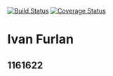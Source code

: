 [![Build Status](https://travis-ci.com/ivanfurlan/Assignment2-TOS.svg?branch=master)](https://travis-ci.com/ivanfurlan/Assignment2-TOS)
[![Coverage Status](https://coveralls.io/repos/github/ivanfurlan/Assignment2-TOS/badge.svg?branch=master)](https://coveralls.io/github/ivanfurlan/Assignment2-TOS?branch=master)
# Ivan Furlan
## 1161622
